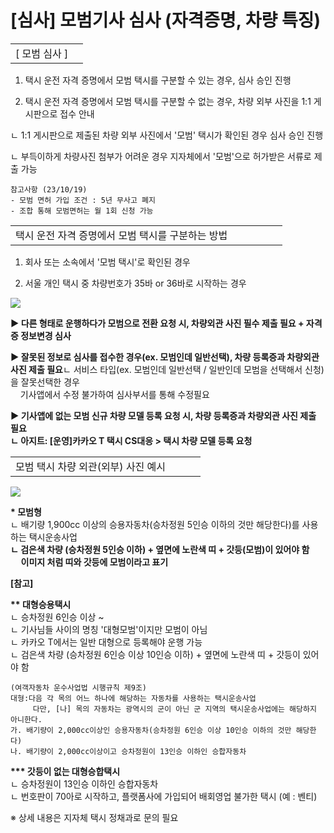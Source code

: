 # [심사] 모범기사 심사 (자격증명, 차량 특징)

|  |  |
| --- | --- |
| [ 모범 심사 ] | |

1. 택시 운전 자격 증명에서 모범 택시를 구분할 수 있는 경우, 심사 승인 진행

2. 택시 운전 자격 증명에서 모범 택시를 구분할 수 없는 경우, 차량 외부 사진을 1:1 게시판으로 접수 안내

ㄴ 1:1 게시판으로 제출된 차량 외부 사진에서 '모범' 택시가 확인된 경우 심사 승인 진행

ㄴ 부득이하게 차량사진 첨부가 어려운 경우 지자체에서 '모범'으로 허가받은 서류로 제출 가능

```
참고사항 (23/10/19)  
- 모범 면허 가입 조건 : 5년 무사고 폐지  
- 조합 통해 모범면허는 월 1회 신청 가능 
```

|  |  |  |  |  |  |
| --- | --- | --- | --- | --- | --- |
| 택시 운전 자격 증명에서 모범 택시를 구분하는 방법 | | | | | |

1) 회사 또는 소속에서 '모범 택시'로 확인된 경우

2) 서울 개인 택시 중 차량번호가 35바 or 36바로 시작하는 경우

![](https://kakaomobilitysupport.zendesk.com/hc/article_attachments/29847617446553)

**▶ 다른 형태로 운행하다가 모범으로 전환 요청 시, 차량외관 사진 필수 제출 필요 + 자격증 정보변경 심사**

**▶ 잘못된 정보로 심사를 접수한 경우(ex. 모범인데 일반선택), 차량 등록증과 차량외관 사진 제출 필요**ㄴ 서비스 타입(ex. 모범인데 일반선택 / 일반인데 모범을 선택해서 신청)을 잘못선택한 경우   
    기사앱에서 수정 불가하여 심사부서를 통해 수정필요

**▶ 기사앱에 없는 모범 신규 차량 모델 등록 요청 시, 차량 등록증과 차량외관 사진 제출 필요  
ㄴ 아지트: [운영]카카오 T 택시 CS대응 > 택시 차량 모델 등록 요청**

|  |  |  |  |
| --- | --- | --- | --- |
| 모범 택시 차량 외관(외부) 사진 예시 | | | |

![](https://kakaomobilitysupport.zendesk.com/hc/article_attachments/29848811436953)

**\* 모범형**  
ㄴ 배기량 1,900cc 이상의 승용자동차(승차정원 5인승 이하의 것만 해당한다)를 사용하는 택시운송사업  
**ㄴ 검은색 차량 (승차정원 5인승 이하) + 옆면에 노란색 띠 + 갓등(모범)이 있어야 함  
     이미지 처럼 띠와 갓등에 모범이라고 표기**

**[참고]**

**\*\* 대형승용택시**  
ㄴ 승차정원 6인승 이상 ~  
ㄴ 기사님들 사이의 명칭 '대형모범'이지만 모범이 아님  
ㄴ 카카오 T에서는 일반 대형으로 등록해야 운행 가능  
ㄴ 검은색 차량 (승차정원 6인승 이상 10인승 이하) + 옆면에 노란색 띠 + 갓등이 있어야 함

```
(여객자동차 운수사업법 시행규칙 제9조)  
대형:다음 각 목의 어느 하나에 해당하는 자동차를 사용하는 택시운송사업  
     다만, [나] 목의 자동차는 광역시의 군이 아닌 군 지역의 택시운송사업에는 해당하지 아니한다.  
가. 배기량이 2,000cc이상인 승용자동차(승차정원 6인승 이상 10인승 이하의 것만 해당한다)  
나. 배기량이 2,000cc이상이고 승차정원이 13인승 이하인 승합자동차
```

**\*\*\* 갓등이 없는 대형승합택시**   
ㄴ 승차정원이 13인승 이하인 승합자동차  
ㄴ 번호판이 70아로 시작하고, 플랫폼사에 가입되어 배회영업 불가한 택시 (예 : 벤티)

※ 상세 내용은 지자체 택시 정채과로 문의 필요